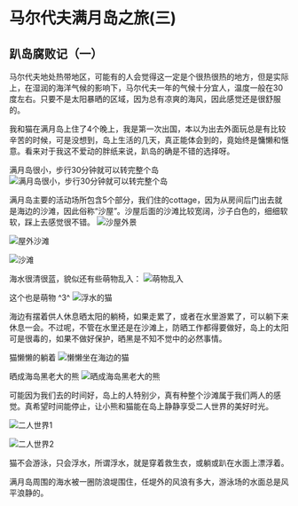 # 马尔代夫满月岛之旅(三)

## 趴岛腐败记（一）

马尔代夫地处热带地区，可能有的人会觉得这一定是个很热很热的地方，但是实际上，在湿润的海洋气候的影响下，马尔代夫一年的气候十分宜人，温度一般在30度左右。只要不是太阳暴晒的区域，因为总有凉爽的海风，因此感觉还是很舒服的。

我和猫在满月岛上住了4个晚上，我是第一次出国，本以为出去外面玩总是有比较辛苦的时候，可是没想到，岛上生活的几天，真正能体会到的，竟始终是慵懒和惬意。看来对于我这不爱动的胖纸来说，趴岛的确是不错的选择呀。

满月岛很小，步行30分钟就可以转完整个岛
![满月岛很小，步行30分钟就可以转完整个岛](https://raw.githubusercontent.com/akira-cn/blog/gh-pages/pics/fullmoon_map.jpg)

满月岛主要的活动场所包含5个部分，我们住的cottage，因为从房间后门出去就是海边的沙滩，因此俗称“沙屋”。沙屋后面的沙滩比较宽阔，沙子白色的，细细软软，踩上去感觉很不错。
![沙屋外景](https://raw.githubusercontent.com/akira-cn/blog/gh-pages/pics/%E5%B1%8B%E5%A4%96%E7%9A%84%E6%B2%99%E6%BB%A9.jpg)

![屋外沙滩](https://raw.githubusercontent.com/akira-cn/blog/gh-pages/pics/%E5%B1%8B%E5%A4%96%E7%9A%84%E6%B2%99%E6%BB%A9_2.JPG)

![沙滩](https://raw.githubusercontent.com/akira-cn/blog/gh-pages/pics/%E6%B2%99%E6%BB%A9%E3%80%81%E8%93%9D%E8%89%B2%E6%B5%B7%E6%B0%B4.jpg)

海水很清很蓝，貌似还有些萌物乱入：
![萌物乱入](https://raw.githubusercontent.com/akira-cn/blog/gh-pages/pics/%E8%90%8C%E7%89%A9%E4%B9%B1%E5%85%A5.jpg)

这个也是萌物 ^3^
![浮水的猫](https://raw.githubusercontent.com/akira-cn/blog/gh-pages/pics/%E6%B5%AE%E6%B0%B4%E7%9A%84%E7%8C%AB.jpg)

海边有摆着供人休息晒太阳的躺椅，如果走累了，或者在水里游累了，可以躺下来休息一会。不过呢，不管在水里还是在沙滩上，防晒工作都得要做好，岛上的太阳可是很毒的，如果不做好保护，晒黑是不知不觉中的必然事情。

猫懒懒的躺着
![懒懒坐在海边的猫](https://github.com/akira-cn/blog/blob/gh-pages/pics/%E5%9C%A8%E6%B5%B7%E8%BE%B9%E6%87%92%E6%87%92%E6%99%92%E5%A4%AA%E9%98%B3%E7%9A%84%E7%8C%AB.jpg?raw=1)

晒成海岛黑老大的熊
![晒成海岛黑老大的熊](https://github.com/akira-cn/blog/blob/gh-pages/pics/%E5%B2%9B%E4%B8%8A%E7%9A%84%E9%BB%91%E8%80%81%E5%A4%A7.jpg?raw=1)

可能因为我们去的时间好，岛上的人特别少，真有种整个沙滩属于我们两人的感觉。真希望时间能停止，让小熊和猫能在岛上静静享受二人世界的美好时光。

![二人世界1](https://github.com/akira-cn/blog/blob/gh-pages/pics/time3.jpg?raw=1)

![二人世界2](https://github.com/akira-cn/blog/blob/gh-pages/pics/time1.jpg?raw=1)

猫不会游泳，只会浮水，所谓浮水，就是穿着救生衣，或躺或趴在水面上漂浮着。

满月岛周围的海水被一圈防浪堤围住，任堤外的风浪有多大，游泳场的水面总是风平浪静的。


